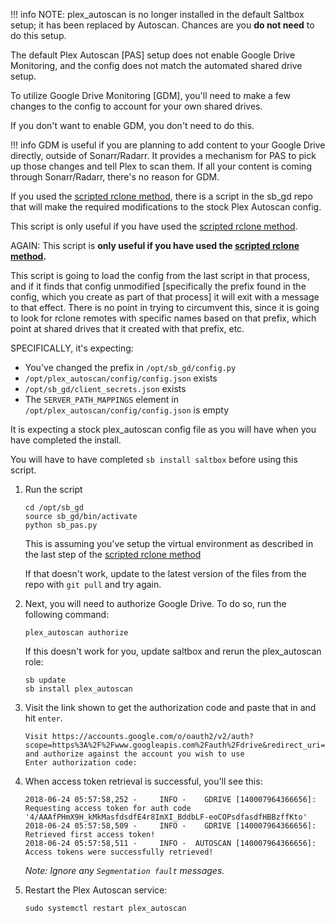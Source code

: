!!! info
    NOTE: plex_autoscan is no longer installed in the default Saltbox setup; it has been replaced by Autoscan.  Chances are you **do not need** to do this setup.

The default Plex Autoscan [PAS] setup does not enable Google Drive Monitoring, and the config does not match the automated shared drive setup.

To utilize Google Drive Monitoring [GDM], you'll need to make a few changes to the config to account for your own shared drives.

If you don't want to enable GDM, you don't need to do this.

!!! info
    GDM is useful if you are planning to add content to your Google Drive directly, outside of Sonarr/Radarr.  It provides a mechanism for PAS to pick up those changes and tell Plex to scan them.  If all your content is coming through Sonarr/Radarr, there's no reason for GDM.

If you used the [scripted rclone method](rclone-manual.md), there is a script in the sb_gd repo that will make the required modifications to the stock Plex Autoscan config.

This script is only useful if you have used the [scripted rclone method](rclone-manual.md).  

AGAIN: This script is **only useful if you have used the [scripted rclone method](rclone-manual.md).**

This script is going to load the config from the last script in that process, and if it finds that config unmodified [specifically the prefix found in the config, which you create as part of that process] it will exit with a message to that effect.  There is no point in trying to circumvent this, since it is going to look for rclone remotes with specific names based on that prefix, which point at shared drives that it created with that prefix, etc.

SPECIFICALLY, it's expecting:

  - You've changed the prefix in `/opt/sb_gd/config.py`
  - `/opt/plex_autoscan/config/config.json` exists
  - `/opt/sb_gd/client_secrets.json` exists
  - The `SERVER_PATH_MAPPINGS` element in `/opt/plex_autoscan/config/config.json` is empty

It is expecting a stock plex_autoscan config file as you will have when you have completed the install.

You will have to have completed `sb install saltbox` before using this script.

1. Run the script

    ```shell
    cd /opt/sb_gd
    source sb_gd/bin/activate
    python sb_pas.py
    ```
    
    This is assuming you've setup the virtual environment as described in the last step of the [scripted rclone method](rclone-manual.md)
    
    If that doesn't work, update to the latest version of the files from the repo with `git pull` and try again.

1.  Next, you will need to authorize Google Drive. To do so, run the following command:

    ```shell
    plex_autoscan authorize
    ```

    If this doesn't work for you, update saltbox and rerun the plex_autoscan role:

    ```shell
    sb update
    sb install plex_autoscan
    ```

1.  Visit the link shown to get the authorization code and paste that in and hit `enter`.

    ```shell
    Visit https://accounts.google.com/o/oauth2/v2/auth?scope=https%3A%2F%2Fwww.googleapis.com%2Fauth%2Fdrive&redirect_uri=urn%3Aietf%3Awg%3Aoauth%3A2.0%3Aoob&response_type=code&client_id=&access_type=offline and authorize against the account you wish to use
    Enter authorization code:
    ```

1.  When access token retrieval is successful, you'll see this:

    ```shell
    2018-06-24 05:57:58,252 -     INFO -    GDRIVE [140007964366656]: Requesting access token for auth code '4/AAAfPHmX9H_kMkMasfdsdfE4r8ImXI_BddbLF-eoCOPsdfasdfHBBzffKto'
    2018-06-24 05:57:58,509 -     INFO -    GDRIVE [140007964366656]: Retrieved first access token!
    2018-06-24 05:57:58,511 -     INFO -  AUTOSCAN [140007964366656]: Access tokens were successfully retrieved!
    ```

    _Note: Ignore any `Segmentation fault` messages._

1. Restart the Plex Autoscan service:

    ```shell
    sudo systemctl restart plex_autoscan
    ```
